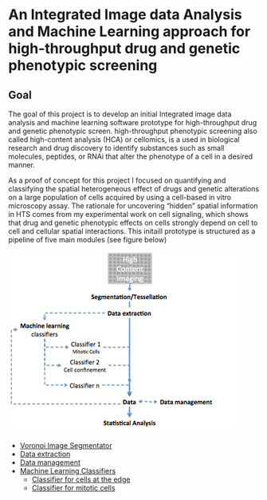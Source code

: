 # An Integrated Image data Analysis and Machine Learning approach for high-throughput drug and genetic phenotypic screening

## Goal
The goal of this project is to develop an initial Integrated image data analysis and machine learning  software prototype for high-throughput drug and genetic phenotypic screen. high-throughput phenotypic screening also called  high-content analysis (HCA) or cellomics, is a used in biological research and drug discovery to identify substances such as small molecules, peptides, or RNAi that alter the phenotype of a cell in a desired manner. 

As a proof of concept for this project I focused on quantifying and classifying the spatial heterogeneous effect of drugs and genetic alterations on a large population of cells acquired by using a cell-based in vitro microscopy assay. The rationale for uncovering “hidden” spatial information in HTS comes from my experimental work on cell signaling, which shows that drug and genetic phenotypic effects on cells strongly depend on cell to cell and cellular spatial interactions. This initaill prototype is structured as a pipeline of five main modules (see figure below)


![workflow](/IMG/workflow.png)

- [Voronoi Image Segmentator](/Image_Tessellation/README.md) 
- [Data extraction](/Data_Extraction/README.md)
- [Data management](/Data_Managment/README.md)
- [Machine Learning Classifiers](/machine_learning_classifiers/README.md)
  - [Classifier for cells at the edge](https://github.com/rempic/MACHINE-LEARNING-Edge-Cells-classifier/)
  - [Classifier for mitotic cells](machine_learning_classifiers/MITOTICCELLS/README.md)
